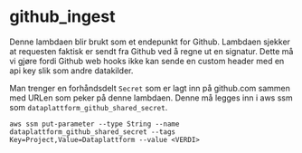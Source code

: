 # github_ingest
Denne lambdaen blir brukt som et endepunkt for Github. Lambdaen sjekker at requesten
faktisk er sendt fra Github ved å regne ut en signatur.
Dette må vi gjøre fordi Github web hooks ikke kan sende en custom header med en api key slik som
andre datakilder.

Man trenger en forhåndsdelt ```Secret``` som er lagt inn på github.com sammen med URLen
som peker på denne lambdaen. Denne må legges inn i aws ssm som
```dataplattform_github_shared_secret```.

```
aws ssm put-parameter --type String --name dataplattform_github_shared_secret --tags Key=Project,Value=Dataplattform --value <VERDI>
```
